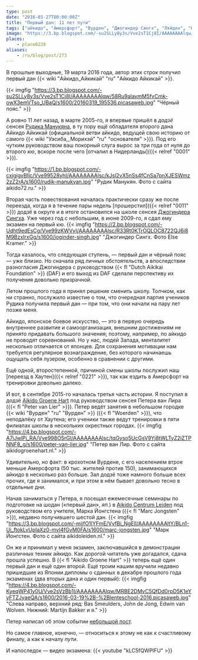 ```yaml
---
type: post
date: "2016-03-27T00:00:00Z"
title: "Первый дан: 11 лет пути"
tags: ["айкидо", "Амерсфорт", "Вурден", "Джогиндер Сингх", "Ляйден", "Нидерланды", "Петер ван Лир", "Россия", "Рудик Манукян", "спорт", "Тюмень"]
image: "https://3.bp.blogspot.com/-su2SLLy8y3s/Vve2sT1Cj8I/AAAAAAAAlqw/58Ru9alavmM5fvCmk-owX3emVTso_UBaQ/s1600/20160319_195536.picasaweb.jpg"
places:
    - place0239
aliases:
    - /ru/blog/post/273
---
```


В прошлые выходные, 19 марта 2016 года, автор этих строк получил первый дан {{< wiki "Айкидо_Айкикай" "ru" "Айкидо Айкикай" >}}.

<!--more-->

{{< imgfig "https://3.bp.blogspot.com/-su2SLLy8y3s/Vve2sT1Cj8I/AAAAAAAAlqw/58Ru9alavmM5fvCmk-owX3emVTso_UBaQ/s1600/20160319_195536.picasaweb.jpg" "Чёрный пояс." >}}

А ровно 11 лет назад, в марте 2005-го, я впервые пришёл в *додзё* сенсея [Рудика Манукяна](http://aikido72.ru/2-uncategorised/30-rudik-manukyan), в ту пору ещё обладателя второго дана Айкидо Айкикай (официальной ветви айкидо, ведущей свою историю от самого {{< wiki "Уэсиба,_Морихэй" "ru" "основателя" >}}). Под его чутким руководством ваш покорный слуга вырос за три года от нуля до второго *кю*, вскоре после чего [отчалил в Нидерланды]({{< relref "0001" >}}).

{{< imgfig "https://1.bp.blogspot.com/-cxjgigvBIlc/Vve99528yhI/AAAAAAAAlsc/kJsl2vX5nSs4fCnSa7pnXJESWmz2zZ2rA/s1600/rudik-manukyan.jpg" "Рудик Манукян. Фото с сайта aikido72.ru." >}}

Вторая часть повествования началась практически сразу же после переезда, когда я в течение пары недель [прошерстил]({{< relref "0011" >}}) додзё в округе и в итоге остановился на школе сенсея [Джогиндера Сингха](http://jogindersingh.com/). Уже через год с небольшим, в июне 2009-го, я сдал ему экзамен на первый кю.
{{< imgfig "https://2.bp.blogspot.com/-Udht9edEsCg/Vve99zKWVyI/AAAAAAAAlsc/R33Rt0KTrOQLOC8722QJ6i8M9BzxIrxGg/s1600/joginder-singh.jpg" "Джогиндер Сингх. Фото Else Kramer." >}}

Тогда казалось, что следующая ступень, — первый дан и чёрный пояс — уже близко. Но сначала ряд личных обстоятельств, а впоследствии разногласия Джогиндера с руководством {{< fl "Dutch Aikikai Foundation" >}} (DAF) и его выход из DAF сделали перспективу их получения довольно призрачной.

Летом прошлого года я принял решение сменить школу. Толчком, как ни странно, послужило известие о том, что очередная партия учеников Рудика получила первый дан — при том, что они начали на пару лет позже меня.

Айкидо, японское боевое искусство, — это в первую очередь внутреннее развитие и самоорганизация, внешним достижениям не принято придавать большого значения; поэтому, например, по айкидо не проводят соревнований. Но у нас, людей Запада, менталитет несколько отличается от японцев. Для сохранения мотивации нам требуется регулярное вознаграждение, без которого начинаешь ощущать себя лузером, особенно в сравнении с другими.

Ещё одной, второстепенной, причиной смены школы послужил наш [переезд в Хаутен]({{< relref "0221" >}}), так как ездить в Амерсфорт на тренировки довольно далеко.

И вот, в сентябре 2015-го началась третья часть истории. Я поступил в додзё [Aikido Groene Hart](http://www.aikidogroenehart.nl/) под руководством сенсея Петера ван Лира ({{< fl "Peter van Lier" >}}). Петер ведёт занятия в небольшом городке {{< wiki "Вурден" "ru" "Вурден" >}} ({{< fl "Woerden" >}}), что неподалёку от Хаутена; его ученики также ведут тренировки в пяти филиалах школы в нескольких окрестных городах.
{{< imgfig "https://4.bp.blogspot.com/-A7iJwlPj_RA/Vve998O5rGI/AAAAAAAAlsc/tqGyso5UcGsV9Yj8tWLTyZ2iZTPNNF8_g/s1600/peter-van-lier.jpg" "Петер ван Лир. Фото с сайта aikidogroenehart.nl." >}}

Удивительно, но факт: в крохотном Вурдене, с его населением втрое меньше Амерсфорта (50 тыс. жителей против 150), занимающихся айкидо в несколько раз больше. Зал додзё тоже намного больше всех прочих, где я занимался, и при этом в нём бывает довольно тесно в отдельные дни.

Начав заниматься у Петера, я посещал ежемесячные семинары по подготовке на шодан («первый дан», *яп.*) в [Aikido Centrum Leiden](http://aikidoleiden.nl/) под руководством его учителя, Марка Йонгстена ({{< fl "Marc Jongsten" >}}), недавно получившего шестой дан.
{{< imgfig "https://3.bp.blogspot.com/-mijfO1IYFmE/VvfBi_NgElI/AAAAAAAAltY/BLn1-Ui_ftokLvUpIaXz0-myl4fGvM0FA/s1600/marc-jongsten.jpg" "Марк Йонгстен. Фото с сайта aikidoleiden.nl." >}}

Он же и принимал у меня экзамен, заключавшийся в демонстрации различных техник айкидо. Как дорогой читатель уже догадался, сдача прошла успешно. В {{< fl "Aikido Groene Hart" >}} теперь ещё один первый дан и ещё один второй. Ещё троим нашим вручили недавно пришедшие из Японии дипломы о сданных в декабре прошлого года экзаменах (два вторых дана и один первый):
{{< imgfig "https://4.bp.blogspot.com/-KyeqWP41y0U/Vve2sVzBb1I/AAAAAAAAlqw/MRBE2DMvC5QfDd0rpD5K1eYyFTZJyaeQA/s1600/2016-03-19%2B-%2Blenteschool-2016.picasaweb.jpg" "Слева направо, верхний ряд: Bas Smeulders, John de Jong, Edwin van Wolven. Нижний: Martijn Bakker и я." >}}

Петер написал об этом событии [небольшой пост](http://www.aikidogroenehart.nl/dmitry-en-martijn-slagen-voor-hun-dan-graad/).

Но самое главное, конечно, — относиться к этому не как к счастливому финалу, а как к началу *пути*.

И напоследок — видео экзамена:
{{< youtube "kLC5fQWPlFU" >}}
